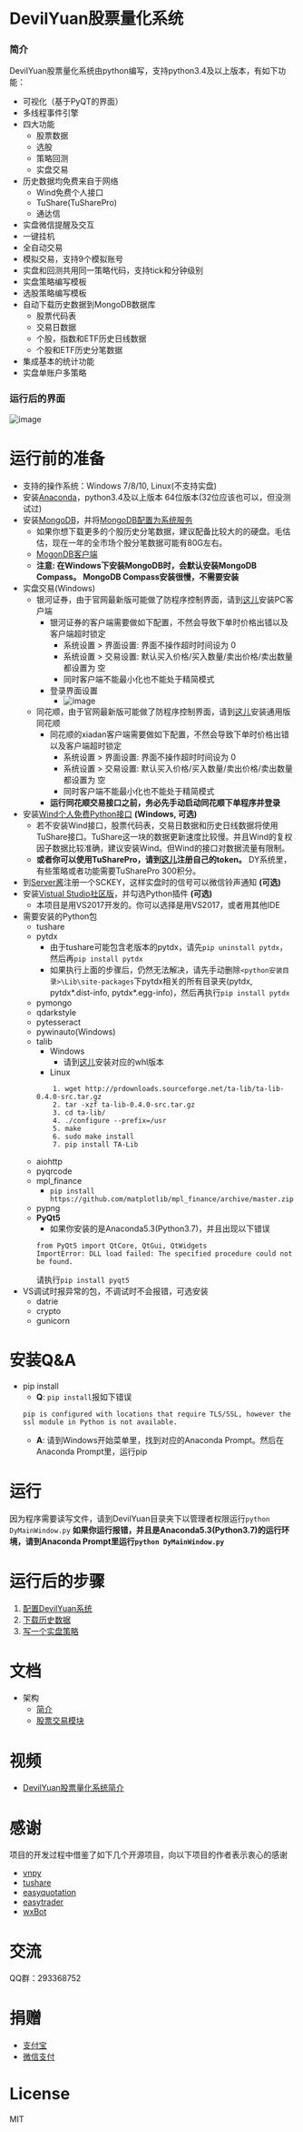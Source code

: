 # DevilYuan股票量化系统
### 简介
DevilYuan股票量化系统由python编写，支持python3.4及以上版本，有如下功能：
- 可视化（基于PyQT的界面）
- 多线程事件引擎
- 四大功能
    - 股票数据
    - 选股
    - 策略回测
    - 实盘交易
- 历史数据均免费来自于网络
    - Wind免费个人接口
    - TuShare(TuSharePro)
    - 通达信
- 实盘微信提醒及交互
- 一键挂机
- 全自动交易
- 模拟交易，支持9个模拟账号
- 实盘和回测共用同一策略代码，支持tick和分钟级别
- 实盘策略编写模板
- 选股策略编写模板
- 自动下载历史数据到MongoDB数据库
    - 股票代码表
    - 交易日数据
    - 个股，指数和ETF历史日线数据
    - 个股和ETF历史分笔数据
- 集成基本的统计功能
- 实盘单账户多策略

### 运行后的界面
![image](https://github.com/moyuanz/DevilYuan/blob/master/docs/main.png)

# 运行前的准备
- 支持的操作系统：Windows 7/8/10, Linux(不支持实盘)
- 安装[Anaconda](https://www.anaconda.com/download/)，python3.4及以上版本 64位版本(32位应该也可以，但没测试过)
- 安装[MongoDB](https://www.mongodb.com/download-center#production)，并将[MongoDB配置为系统服务](https://docs.mongodb.com/manual/tutorial/install-mongodb-on-windows/#configure-a-windows-service-for-mongodb-community-edition)
    -  如果你想下载更多的个股历史分笔数据，建议配备比较大的的硬盘。毛估估，现在一年的全市场个股分笔数据可能有80G左右。
    -  [MogonDB客户端](https://robomongo.org/download)
    - **注意: 在Windows下安装MongoDB时，会默认安装MongoDB Compass。 MongoDB Compass安装很慢，不需要安装**
-  实盘交易(Windows)
    - 银河证券，由于官网最新版可能做了防程序控制界面，请到[这儿](https://github.com/moyuanz/Box/blob/master/BinaryStar3.2.exe)安装PC客户端
        - 银河证券的客户端需要做如下配置，不然会导致下单时价格出错以及客户端超时锁定
            - 系统设置 > 界面设置: 界面不操作超时时间设为 0
            - 系统设置 > 交易设置: 默认买入价格/买入数量/卖出价格/卖出数量 都设置为 空
            - 同时客户端不能最小化也不能处于精简模式
        - 登录界面设置
            - ![image](https://github.com/moyuanz/DevilYuan/blob/master/docs/trade/yhLoginUI.jpg)
    - 同花顺，由于官网最新版可能做了防程序控制界面，请到[这儿](https://github.com/shidenggui/easytrader/issues/272)安装通用版同花顺
        - 同花顺的xiadan客户端需要做如下配置，不然会导致下单时价格出错以及客户端超时锁定
            - 系统设置 > 界面设置: 界面不操作超时时间设为 0
            - 系统设置 > 交易设置: 默认买入价格/买入数量/卖出价格/卖出数量 都设置为 空
            - 同时客户端不能最小化也不能处于精简模式
        - **运行同花顺交易接口之前，务必先手动启动同花顺下单程序并登录**
- 安装[Wind个人免费Python接口](http://dajiangzhang.com/document) **(Windows, 可选)**
    - 若不安装Wind接口，股票代码表，交易日数据和历史日线数据将使用TuShare接口。TuShare这一块的数据更新速度比较慢。并且Wind的复权因子数据比较准确，建议安装Wind。但Wind的接口对数据流量有限制。
    - **或者你可以使用TuSharePro，请到[这儿](https://tushare.pro/register?reg=124019)注册自己的token。** DY系统里，有些策略或者功能需要TuSharePro 300积分。
- 到[Server酱](http://sc.ftqq.com/3.version)注册一个SCKEY，这样实盘时的信号可以微信铃声通知 **(可选)**
- 安装[Vistual Studio社区版](https://www.visualstudio.com/zh-hans/)，并勾选Python插件 **(可选)**
    - 本项目是用VS2017开发的。你可以选择是用VS2017，或者用其他IDE 
- 需要安装的Python包
    - tushare
    - pytdx
        - 由于tushare可能包含老版本的pytdx，请先`pip uninstall pytdx`，然后再`pip install pytdx`
        - 如果执行上面的步骤后，仍然无法解决，请先手动删除`<python安装目录>\Lib\site-packages`下pytdx相关的所有目录夹(pytdx, pytdx*.dist-info, pytdx*.egg-info)，然后再执行`pip install pytdx`
    - pymongo
    - qdarkstyle
    - pytesseract
    - pywinauto(Windows)
    - talib
        - Windows
            - 请到[这儿](https://www.lfd.uci.edu/~gohlke/pythonlibs/#ta-lib)安装对应的whl版本
        - Linux
        ```
            1. wget http://prdownloads.sourceforge.net/ta-lib/ta-lib-0.4.0-src.tar.gz
            2. tar -xzf ta-lib-0.4.0-src.tar.gz
            3. cd ta-lib/
            4. ./configure --prefix=/usr
            5. make
            6. sudo make install
            7. pip install TA-Lib
        ```
    - aiohttp
    - pyqrcode
    - mpl_finance
        - `pip install https://github.com/matplotlib/mpl_finance/archive/master.zip`
    - pypng
    - **PyQt5**
        - 如果你安装的是Anaconda5.3(Python3.7)，并且出现以下错误
        ```
        from PyQt5 import QtCore, QtGui, QtWidgets
        ImportError: DLL load failed: The specified procedure could not be found.
        ```
        请执行`pip install pyqt5`
- VS调试时报异常的包，不调试时不会报错，可选安装
    - datrie
    - crypto
    - gunicorn

# 安装Q&A
- pip install
    - **Q**: `pip install`报如下错误
    ```
    pip is configured with locations that require TLS/SSL, however the ssl module in Python is not available.
    ```
    - **A**: 请到Windows开始菜单里，找到对应的Anaconda Prompt。然后在Anaconda Prompt里，运行pip

# 运行
因为程序需要读写文件，请到DevilYuan目录夹下以管理者权限运行`python DyMainWindow.py`
**如果你运行报错，并且是Anaconda5.3(Python3.7)的运行环境，请到Anaconda Prompt里运行`python DyMainWindow.py`**

# 运行后的步骤
1. [配置DevilYuan系统](https://github.com/moyuanz/DevilYuan/blob/master/docs/config/Config.md)
2. [下载历史数据](https://github.com/moyuanz/DevilYuan/blob/master/docs/data/DownloadHistoryData.md)
3. [写一个实盘策略](https://github.com/moyuanz/DevilYuan/blob/master/docs/trade/WriteATradeStrategy.md)

# 文档
- 架构
    - [简介](https://github.com/moyuanz/DevilYuan/blob/master/docs/brief_introduction.pdf)
    - [股票交易模块](https://github.com/moyuanz/DevilYuan/blob/master/docs/trade/trade_xmind.png)

# 视频
- [DevilYuan股票量化系统简介](https://www.bilibili.com/video/av40596306?from=search&seid=3414850895710244069)

# 感谢
项目的开发过程中借鉴了如下几个开源项目，向以下项目的作者表示衷心的感谢
- [vnpy](https://github.com/vnpy/vnpy)
- [tushare](https://github.com/waditu/tushare)
- [easyquotation](https://github.com/shidenggui/easyquotation)
- [easytrader](https://github.com/shidenggui/easytrader)
- [wxBot](https://github.com/liuwons/wxBot)

# 交流

QQ群：293368752

# 捐赠
- [支付宝](https://github.com/moyuanz/DevilYuan/blob/master/docs/misc/alipay.jpg)
- [微信支付](https://github.com/moyuanz/DevilYuan/blob/master/docs/misc/wechatpay.png)

# License
MIT

